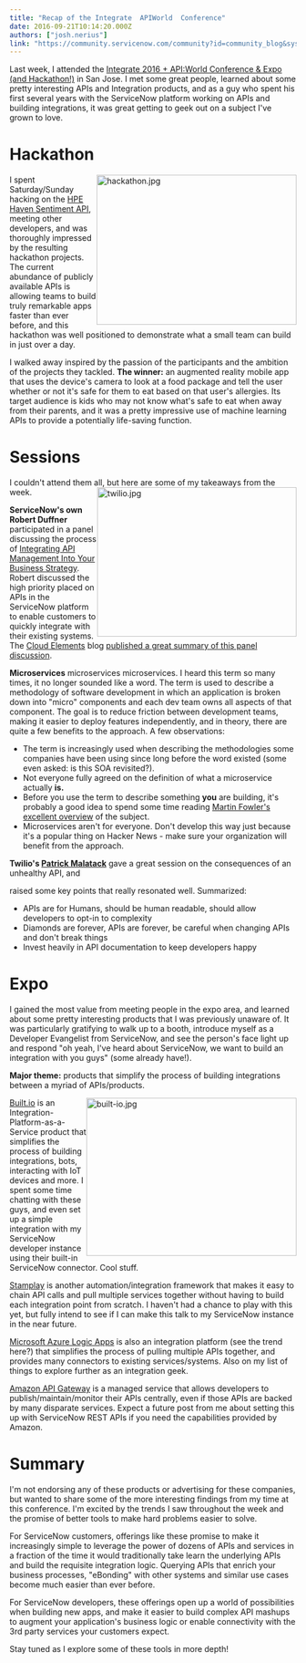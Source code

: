 ```yaml
---
title: "Recap of the Integrate  APIWorld  Conference"
date: 2016-09-21T10:14:20.000Z
authors: ["josh.nerius"]
link: "https://community.servicenow.com/community?id=community_blog&sys_id=c2cd62e9dbd0dbc01dcaf3231f961957"
---
```

<p>Last week, I attended the <a title="tegratecon.com/" href="http://integratecon.com/">Integrate 2016 + API:World Conference &amp; Expo (and Hackathon!)</a> in San Jose. I met some great people, learned about some pretty interesting APIs and Integration products, and as a guy who spent his first several years with the ServiceNow platform working on APIs and building integrations, it was great getting to geek out on a subject I've grown to love.</p><p></p><h1>Hackathon</h1><p></p><p><img   alt="hackathon.jpg" class="image-1 jive-image" height="263" src="1671e982dbdc1b04ed6af3231f96196e.iix" style="float: right; height: 263px; width: 350.667px;" width="351"/></p><p>I spent Saturday/Sunday hacking on the <a title="ev.havenondemand.com/apis/analyzesentiment#overview" href="https://dev.havenondemand.com/apis/analyzesentiment#overview">HPE Haven Sentiment API</a>, meeting other developers, and was thoroughly impressed by the resulting hackathon projects. The current abundance of publicly available APIs is allowing teams to build truly remarkable apps faster than ever before, and this hackathon was well positioned to demonstrate what a small team can build in just over a day.</p><p></p><p>I walked away inspired by the passion of the participants and the ambition of the projects they tackled. <strong>The winner:</strong> an augmented reality mobile app that uses the device's camera to look at a food package and tell the user whether or not it's safe for them to eat based on that user's allergies. Its target audience is kids who may not know what's safe to eat when away from their parents, and it was a pretty impressive use of machine learning APIs to provide a potentially life-saving function.</p><p></p><h1></h1><h1>Sessions</h1><p></p><p>I couldn't attend them all, but here are some of my takeaways from the week.<img   alt="twilio.jpg" class="image-2 jive-image" height="262" src="5a6ef402db909f048c8ef4621f9619fc.iix" style="float: right; width: 350px; height: 261.748px;" width="350"/></p><p></p><p><strong>ServiceNow's own Robert Duffner</strong> participated in a panel discussing the process of <a title="piworld2016.sched.org/event/7tRS?iframe=no" href="https://apiworld2016.sched.org/event/7tRS?iframe=no">Integrating API Management Into Your Business Strategy</a>. Robert discussed the high priority placed on APIs in the ServiceNow platform to enable customers to quickly integrate with their existing systems. The <a title="oud-elements.com/" href="http://cloud-elements.com/">Cloud Elements</a> blog <a title="og.cloud-elements.com/how-servicenow-dept-of-transportation-and-questback-integrate-apis-into-business-strategy" href="http://blog.cloud-elements.com/how-servicenow-dept-of-transportation-and-questback-integrate-apis-into-business-strategy">published a great summary of this panel discussion</a>.</p><p></p><p><strong>Microservices</strong> microservices microservices. I heard this term so many times, it no longer sounded like a word. The term is used to describe a methodology of software development in which an application is broken down into "micro" components and each dev team owns all aspects of that component. The goal is to reduce friction between development teams, making it easier to deploy features independently, and in theory, there are quite a few benefits to the approach. A few observations:</p><p></p><ul><li>The term is increasingly used when describing the methodologies some companies have been using since long before the word existed (some even asked: is this SOA revisited?).</li><li>Not everyone fully agreed on the definition of what a microservice actually <strong>is.</strong></li><li>Before you use the term to describe something <strong>you</strong> are building, it's probably a good idea to spend some time reading <a title="rtinfowler.com/articles/microservices.html" href="http://martinfowler.com/articles/microservices.html">Martin Fowler's excellent overview</a> of the subject.</li><li>Microservices aren't for everyone. Don't develop this way just because it's a popular thing on Hacker News - make sure your organization will benefit from the approach.</li></ul><p></p><p><strong>Twilio's <a title="ww.twilio.com/doers/Patrick-Malatack" href="https://www.twilio.com/doers/Patrick-Malatack">Patrick Malatack</a></strong> gave a great session on the consequences of an unhealthy API, and</p><p>raised some key points that really resonated well. Summarized:</p><p></p><ul><li>APIs are for Humans, should be human readable, should allow developers to opt-in to complexity</li><li>Diamonds are forever, APIs are forever, be careful when changing APIs and don't break things</li><li>Invest heavily in API documentation to keep developers happy</li></ul><p></p><h1>Expo</h1><p></p><p>I gained the most value from meeting people in the expo area, and learned about some pretty interesting products that I was previously unaware of. It was particularly gratifying to walk up to a booth, introduce myself as a Developer Evangelist from ServiceNow, and see the person's face light up and respond "oh yeah, I've heard about ServiceNow, we want to build an integration with you guys" (some already have!).</p><p></p><p><strong>Major theme:</strong> products that simplify the process of building integrations between a myriad of APIs/products.</p><p></p><p><img   alt="built-io.jpg" class="image-3 jive-image" height="277" src="89a70042dbd81304b322f4621f9619cc.iix" style="float: right; width: 369px; height: 277.13px;" width="369"/></p><p><a title="ww.built.io/" href="https://www.built.io/">Built.io</a> is an Integration-Platform-as-a-Service product that simplifies the process of building integrations, bots, interacting with IoT devices and more. I spent some time chatting with these guys, and even set up a simple integration with my ServiceNow developer instance using their built-in ServiceNow connector. Cool stuff.</p><p></p><p><a title="tamplay.com/" href="https://stamplay.com/">Stamplay</a> is another automation/integration framework that makes it easy to chain API calls and pull multiple services together without having to build each integration point from scratch. I haven't had a chance to play with this yet, but fully intend to see if I can make this talk to my ServiceNow instance in the near future.</p><p></p><p><a title="zure.microsoft.com/en-us/services/logic-apps/" href="https://azure.microsoft.com/en-us/services/logic-apps/">Microsoft Azure Logic Apps</a> is also an integration platform (see the trend here?) that simplifies the process of pulling multiple APIs together, and provides many connectors to existing services/systems. Also on my list of things to explore further as an integration geek.</p><p></p><p><a title="ws.amazon.com/api-gateway/" href="https://aws.amazon.com/api-gateway/">Amazon API Gateway</a> is a managed service that allows developers to publish/maintain/monitor their APIs centrally, even if those APIs are backed by many disparate services. Expect a future post from me about setting this up with ServiceNow REST APIs if you need the capabilities provided by Amazon.</p><p></p><h1>Summary</h1><p></p><p>I'm not endorsing any of these products or advertising for these companies, but wanted to share some of the more interesting findings from my time at this conference. I'm excited by the trends I saw throughout the week and the promise of better tools to make hard problems easier to solve.</p><p></p><p>For ServiceNow customers, offerings like these promise to make it increasingly simple to leverage the power of dozens of APIs and services in a fraction of the time it would traditionally take learn the underlying APIs and build the requisite integration logic. Querying APIs that enrich your business processes, "eBonding" with other systems and similar use cases become much easier than ever before. </p><p></p><p>For ServiceNow developers, these offerings open up a world of possibilities when building new apps, and make it easier to build complex API mashups to augment your application's business logic or enable connectivity with the 3rd party services your customers expect. </p><p></p><p>Stay tuned as I explore some of these tools in more depth!</p>